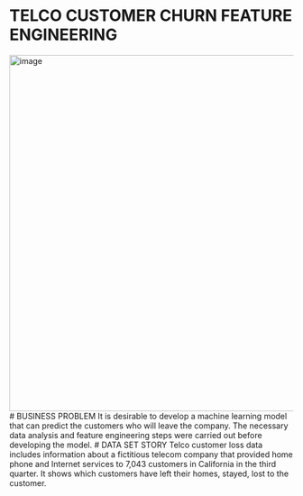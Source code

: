 # TELCO CUSTOMER CHURN FEATURE ENGINEERING
<img width="632" alt="image" src="https://user-images.githubusercontent.com/101832704/168174687-bf0ce80a-d6f6-425b-89bd-7f2ac5fe29fc.png">
# BUSINESS PROBLEM
It is desirable to develop a machine learning model that can predict the customers who will leave the company. 
The necessary data analysis and feature engineering steps were carried out before developing the model.
# DATA SET STORY
Telco customer loss data includes information about a fictitious telecom company that provided home phone and Internet services to 7,043 customers in California
in the third quarter. It shows which customers have left their homes, stayed, lost to the customer.
